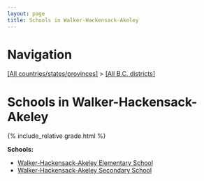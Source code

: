 ```yaml
---
layout: page
title: Schools in Walker-Hackensack-Akeley
---
```

# Navigation

[[All countries/states/provinces]](../..) > [[All B.C. districts]](..)

# Schools in Walker-Hackensack-Akeley

{% include_relative grade.html %}

**Schools:**

- [Walker-Hackensack-Akeley Elementary School](Walker-Hackensack-Akeley_Elementary_School.md)
- [Walker-Hackensack-Akeley Secondary School](Walker-Hackensack-Akeley_Secondary_School.md)
